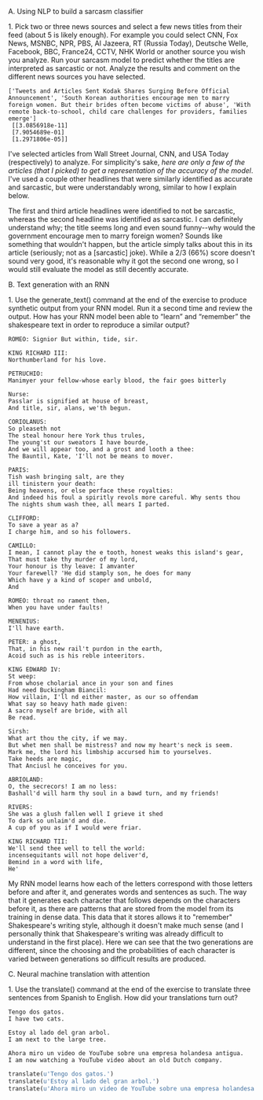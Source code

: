 
A. Using NLP to build a sarcasm classifier

1\. Pick two or three news sources and select a few news titles from their feed (about 5 is likely enough). For example you could select CNN, Fox News, MSNBC, NPR, PBS, Al Jazeera, RT (Russia Today), Deutsche Welle, Facebook, BBC, France24, CCTV, NHK World or another source you wish you analyze. Run your sarcasm model to predict whether the titles are interpreted as sarcastic or not. Analyze the results and comment on the different news sources you have selected.

```
['Tweets and Articles Sent Kodak Shares Surging Before Official Announcement', 'South Korean authorities encourage men to marry foreign women. But their brides often become victims of abuse', 'With remote back-to-school, child care challenges for providers, families emerge'] 
 [[3.0856918e-11]
 [7.9054689e-01]
 [1.2971806e-05]]
```

I've selected articles from Wall Street Journal, CNN, and USA Today (respectively) to analyze. For simplicity's sake, *here are only a few of the articles (that I picked) to get a representation of the accuracy of the model*. I've used a couple other headlines that were similarly identified as accurate and sarcastic, but were understandably wrong, similar to how I explain below.

The first and third article headlines were identified to not be sarcastic, whereas the second headline was identified as sarcastic. I can definitely understand why; the title seems long and even sound funny--why would the government encourage men to marry foreign women? Sounds like something that wouldn't happen, but the article simply talks about this in its article (seriously; not as a \[sarcastic\] joke). While a 2/3 (66%) score doesn't sound very good, it's reasonable why it got the second one wrong, so I would still evaluate the model as still decently accurate.

B. Text generation with an RNN

1\. Use the generate_text() command at the end of the exercise to produce synthetic output from your RNN model. Run it a second time and review the output. How has your RNN model been able to “learn” and “remember” the shakespeare text in order to reproduce a similar output?

```
ROMEO: Signior But within, tide, sir.

KING RICHARD III:
Northumberland for his love.

PETRUCHIO:
Manimyer your fellow-whose early blood, the fair goes bitterly

Nurse:
Passlar is signified at house of breast,
And title, sir, alans, we'th begun.

CORIOLANUS:
So pleaseth not
The steal honour here York thus trules,
The young'st our sweators I have bourde,
And we will appear too, and a grost and looth a thee:
The Bauntil, Kate, 'I'll not be means to mover.

PARIS:
Tish wash bringing salt, are they
ill tinistern your death:
Being heavens, or else perface these royalties:
And indeed his foul a spiritly revols more careful. Why sents thou
The nights shum wash thee, all mears I parted.

CLIFFORD:
To save a year as a?
I charge him, and so his followers.

CAMILLO:
I mean, I cannot play the e tooth, honest weaks this island's gear,
That must take thy murder of my lord,
Your honour is thy leave: I amvanter
Your farewell? 'He did stamply son, he does for many
Which have y a kind of scoper and unbold,
And
```

```
ROMEO: throat no rament then,
When you have under faults!

MENENIUS:
I'll have earth.

PETER: a ghost,
That, in his new rail't purdon in the earth,
Acoid such as is his reble inteeritors.

KING EDWARD IV:
St weep:
From whose cholarial ance in your son and fines
Had need Buckingham Biancil:
How villain, I'll nd either master, as our so offendam
What say so heavy hath made given:
A sacro myself are bride, with all
Be read.

Sirsh:
What art thou the city, if we may.
But whet men shall be mistress? and now my heart's neck is seem.
Mark me, the lord his limbship accursed him to yourselves.
Take heeds are magic,
That Anciusl he conceives for you.

ABRIOLAND:
O, the secrecors! I am no less:
Bashall'd will harm thy soul in a bawd turn, and my friends!

RIVERS:
She was a glush fallen well I grieve it shed
To dark so unlaim'd and die.
A cup of you as if I would were friar.

KING RICHARD TII:
We'll send thee well to tell the world:
incensequitants will not hope deliver'd,
Bemind in a word with life,
He'
```

My RNN model learns how each of the letters correspond with those letters before and after it, and generates words and sentences as such. The way that it generates each character that follows depends on the characters before it, as there are patterns that are stored from the model from its training in dense data. This data that it stores allows it to "remember" Shakespeare's writing style, although it doesn't make much sense (and I personally think that Shakespeare's writing was already difficult to understand in the first place). Here we can see that the two generations are different, since the choosing and the probabilities of each character is varied between generations so difficult results are produced.

C. Neural machine translation with attention

1\. Use the translate() command at the end of the exercise to translate three sentences from Spanish to English. How did your translations turn out?

```
Tengo dos gatos.
I have two cats.

Estoy al lado del gran arbol.
I am next to the large tree.

Ahora miro un video de YouTube sobre una empresa holandesa antigua.
I am now watching a YouTube video about an old Dutch company.
```

```python
translate(u'Tengo dos gatos.')
translate(u'Estoy al lado del gran arbol.')
translate(u'Ahora miro un video de YouTube sobre una empresa holandesa antigua.')
```

